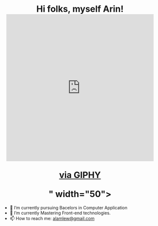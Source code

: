 <h1 align="center">Hi folks, myself Arin! <iframe src="https://giphy.com/embed/xUOwGiewfQAm3tcIA8" width="480" height="480" frameBorder="0" class="giphy-embed" allowFullScreen></iframe><p><a href="https://giphy.com/gifs/headspace-hello-xUOwGiewfQAm3tcIA8">via GIPHY</a></p>" width="50"></h1>

- 🔭 I’m currently pursuing Bacelors in Computer Application
- 🌱 I’m currently Mastering Front-end technologies.
- 📫 How to reach me: alamlew@gmail.com
<!--
**md-arin/md-arin** is a ✨ _special_ ✨ repository because its `README.md` (this file) appears on your GitHub profile.

Here are some ideas to get you started:

- 🔭 I’m currently pursuing Bacelors in Computer Application
- 🌱 I’m currently Mastering Front-end technologies.
- 👯 I’m looking to collaborate on ...
- 🤔 I’m looking for help with ...
- 💬 Ask me about ...
- 📫 How to reach me: alamlew@gmail.com
- 😄 Pronouns: ...
- ⚡ Fun fact: 
-->
